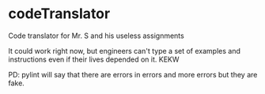# codeTranslator
Code translator for Mr. S and his useless assignments

It could work right now, but engineers can't type a set of examples and instructions even if their lives depended
on it. KEKW

PD: pylint will say that there are errors in errors and more errors but they are fake.
